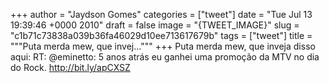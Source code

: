 
+++
author = "Jaydson Gomes"
categories = ["tweet"]
date = "Tue Jul 13 19:39:46 +0000 2010"
draft = false
image = "{TWEET_IMAGE}"
slug = "c1b71c73838a039b36fa46029d10ee713617679b"
tags = ["tweet"]
title = """Puta merda mew, que invej..."""
+++
Puta merda mew, que inveja disso aqui: RT: @eminetto: 5 anos atrás eu ganhei uma promoção da MTV no dia do Rock. http://bit.ly/apCXSZ
